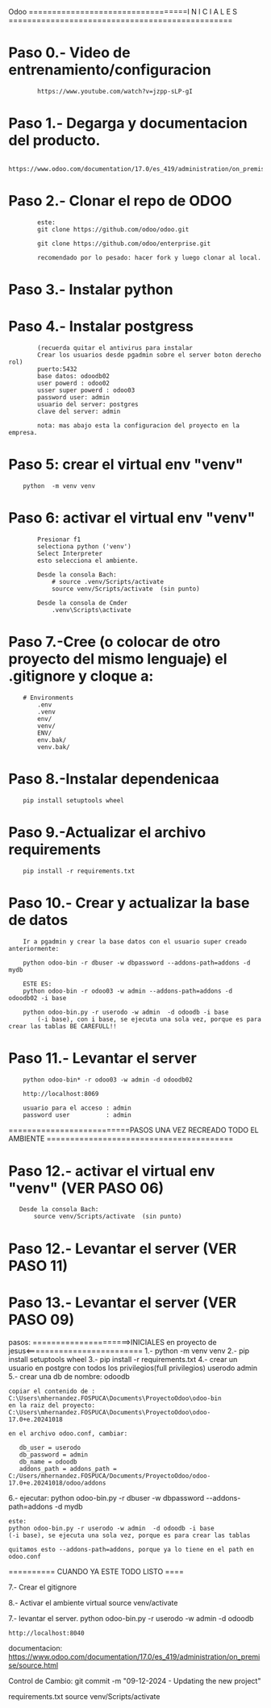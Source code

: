 Odoo
==================================I N I C I A L E S ================================================
# Paso 0.- Video de entrenamiento/configuracion

            https://www.youtube.com/watch?v=jzpp-sLP-gI


# Paso 1.- Degarga y documentacion del producto.
            https://www.odoo.com/documentation/17.0/es_419/administration/on_premise/source.html

# Paso 2.- Clonar el repo de ODOO

            este:
            git clone https://github.com/odoo/odoo.git

            git clone https://github.com/odoo/enterprise.git

            recomendado por lo pesado: hacer fork y luego clonar al local.

# Paso 3.-   Instalar python
# Paso 4.- Instalar postgress
            (recuerda quitar el antivirus para instalar
            Crear los usuarios desde pgadmin sobre el server boton derecho rol)
            puerto:5432
            base datos: odoodb02 
            user powerd : odoo02
            usser super powerd : odoo03
            password user: admin
            usuario del server: postgres
            clave del server: admin
            
            nota: mas abajo esta la configuracion del proyecto en la empresa.

# Paso 5: crear el virtual env  "venv"

        python  -m venv venv
            
# Paso 6: activar el virtual env  "venv"

            Presionar f1
            selectiona python ('venv')
            Select Interpreter
            esto selecciona el ambiente.

            Desde la consola Bach:
                # source .venv/Scripts/activate
                source venv/Scripts/activate  (sin punto)

            Desde la consola de Cmder
                .venv\Scripts\activate
   
# Paso 7.-Cree (o colocar de otro proyecto del mismo lenguaje) el .gitignore y cloque a:
        # Environments
            .env
            .venv
            env/
            venv/
            ENV/
            env.bak/
            venv.bak/  

# Paso 8.-Instalar dependenicaa

        pip install setuptools wheel

# Paso 9.-Actualizar el archivo requirements

        pip install -r requirements.txt

# Paso 10.- Crear y actualizar la base de datos

        Ir a pgadmin y crear la base datos con el usuario super creado anteriormente:
        
        python odoo-bin -r dbuser -w dbpassword --addons-path=addons -d mydb

        ESTE ES:
        python odoo-bin -r odoo03 -w admin --addons-path=addons -d odoodb02 -i base

        python odoo-bin.py -r userodo -w admin  -d odoodb -i base 
            (-i base), con i base, se ejecuta una sola vez, porque es para crear las tablas BE CAREFULL!!

# Paso 11.- Levantar el server

        python odoo-bin* -r odoo03 -w admin -d odoodb02 

        http://localhost:8069

        usuario para el acceso : admin
        password user          : admin
         

==========================PASOS UNA VEZ RECREADO TODO EL AMBIENTE ========================================
# Paso 12.- activar el virtual env  "venv" (VER PASO 06)
       Desde la consola Bach:
           source venv/Scripts/activate  (sin punto)

# Paso 12.- Levantar el server (VER PASO 11)

# Paso 13.- Levantar el server (VER PASO 09)












pasos:
=====================>INICIALES en proyecto de jesus<=========================
1.- python  -m venv venv
2.- pip install setuptools wheel
3.- pip install -r requirements.txt
4.- crear un usuario en postgre con todos los privilegios(full privilegios)
    userodo   admin
5.- crear una db de nombre: 
    odoodb

    copiar el contenido de : C:\Users\mhernandez.FOSPUCA\Documents\ProyectoOdoo\odoo-bin
    en la raiz del proyecto:
    C:\Users\mhernandez.FOSPUCA\Documents\ProyectoOdoo\odoo-17.0+e.20241018

    en el archivo odoo.conf, cambiar:

       db_user = userodo
       db_password = admin
       db_name = odoodb
       addons_path = addons_path = C:/Users/mhernandez.FOSPUCA/Documents/ProyectoOdoo/odoo-17.0+e.20241018/odoo/addons
       

6.- ejecutar:
    python odoo-bin.py -r dbuser -w dbpassword --addons-path=addons -d mydb

    este:
    python odoo-bin.py -r userodo -w admin  -d odoodb -i base 
    (-i base), se ejecuta una sola vez, porque es para crear las tablas

    quitamos esto --addons-path=addons, porque ya lo tiene en el path en odoo.conf


========== CUANDO YA ESTE TODO LISTO  ====

7.- Crear el gitignore
    
8.- Activar el ambiente virtual
    source venv/activate


7.- levantar el server.
    python odoo-bin.py -r userodo -w admin -d odoodb 

    http://localhost:8040

documentacion:
https://www.odoo.com/documentation/17.0/es_419/administration/on_premise/source.html


Control de Cambio:
git commit -m "09-12-2024 - Updating the new project"

requirements.txt
source venv/Scripts/activate
